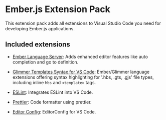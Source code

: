 # Ember.js Extension Pack

This extension pack adds all extensions to Visual Studio Code you need for developing Ember.js applications.

## Included extensions

* [Ember Language Server](https://marketplace.visualstudio.com/items?itemName=lifeart.vscode-ember-unstable): Adds enhanced editor features like auto completion and go to definition.

* [Glimmer Templates Syntax for VS Code](https://marketplace.visualstudio.com/items?itemName=lifeart.vscode-glimmer-syntax): Ember/Glimmer language extensions offering syntax highlighting for '.hbs, .gts, .gjs' file types, including inline `hbs` and `<template>` tags.

* [ESLint](https://marketplace.visualstudio.com/items?itemName=dbaeumer.vscode-eslint): Integrates ESLint into VS Code.

* [Prettier](https://marketplace.visualstudio.com/items?itemName=esbenp.prettier-vscode): Code formatter using prettier.

* [Editor Config](https://marketplace.visualstudio.com/items?itemName=EditorConfig.EditorConfig): EditorConfig for VS Code.